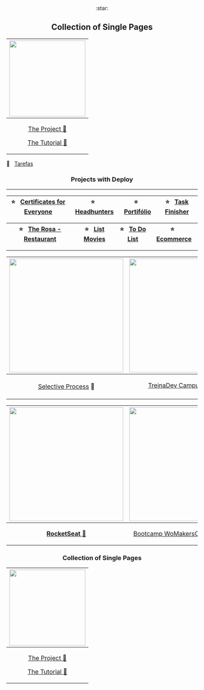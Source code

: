<p align="center">
:star: <h2 align="center"> Collection of Single Pages</h2>
</p>

[<img src="https://user-images.githubusercontent.com/46378210/83564066-81815880-a4f2-11ea-952a-72eab362c9ee.PNG" width="200"/>](https://therosarestaurant.netlify.app/#hero) |
| ------- |
| [<p align="center">The Project :blue_book: <p>](https://github.com/Diana-ops/single-pages/tree/master/rosa) [<p align="center">The Tutorial :gem:<p>](  https://www.youtube.com/watch?v=FZQxPTV3cFk&t=36s)  |


:memo: &nbsp;  [Tarefas](https://trello.com/b/xr2LVen8/tasks) 

<h3 align="center">
Projects with Deploy
</h3>

<hr>

|:star: &nbsp; [Certificates for Everyone](https://certificates-for-everyone-womakerscode.netlify.app/) | :star: &nbsp; [Headhunters](https://headhuntersjobs.herokuapp.com/) | :star: &nbsp; [Portifólio](https://dianaregina.netlify.app/) | :star: &nbsp; [Task Finisher](https://test-rails-app-to-do.herokuapp.com/)
| :----: | :----: | :----: | :----: | 

:star: &nbsp; [The Rosa - Restaurant](https://therosarestaurant.netlify.app/#hero) | :star: &nbsp; [List Movies](https://list-movies.netlify.app/) | :star: &nbsp; [To Do List](https://to-do-list-simpsons.netlify.app/) | :star: &nbsp; [Ecommerce](https://ecommercexgb.netlify.app/) |
| :----: | :----: | :----: | :----: |

<hr>

|[<img src="https://user-images.githubusercontent.com/46378210/75095204-53928c80-5571-11ea-9638-61e5a0d25f8c.png" width="300"/>](https://github.com/reginadiana/projects-of-selective-process)|[<img src="https://user-images.githubusercontent.com/46378210/78724750-7cde6080-7904-11ea-83b7-b373e0a3e965.png" width="300"/>](https://github.com/reginadiana/treina-dev-turma-3)|
|------|------|
|<p align="center">[Selective Process](https://github.com/reginadiana/projects-of-selective-process) :leaves:</p>|<p align="center">[TreinaDev CampusCode](https://github.com/reginadiana/treina-dev-turma-3) :eight_spoked_asterisk:</p>|

[<img  src="https://user-images.githubusercontent.com/46378210/74868705-69b40900-5335-11ea-98a6-7f1f3725423d.png"  width="300"/>](https://github.com/reginadiana/rocketseatProjects)| [<img src="https://user-images.githubusercontent.com/46378210/74677099-4dc63100-5196-11ea-86ff-10473a8f1553.png" width="300"/>](https://github.com/reginadiana/womakerscode-react)|
| ----- |----- |
| <p align="center">[**RocketSeat** :bookmark:](https://github.com/reginadiana/rocketseat-projects) </p>| <p align="center"> [Bootcamp WoMakersCode - React :bookmark:](https://github.com/reginadiana/womakerscode-react) </p> |

<h3 align="center">
Collection of Single Pages
</h3>

[<img src="https://user-images.githubusercontent.com/46378210/83564066-81815880-a4f2-11ea-952a-72eab362c9ee.PNG" width="200"/>](https://therosarestaurant.netlify.app/#hero) |
| ------- |
| [<p align="center">The Project :blue_book: <p>](https://github.com/Diana-ops/single-pages/tree/master/rosa) [<p align="center">The Tutorial :gem:<p>](  https://www.youtube.com/watch?v=FZQxPTV3cFk&t=36s)  |

